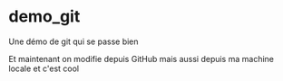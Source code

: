 # demo_git
Une démo de git qui se passe bien

Et maintenant on modifie depuis GitHub
mais aussi depuis ma machine locale
et c'est cool

